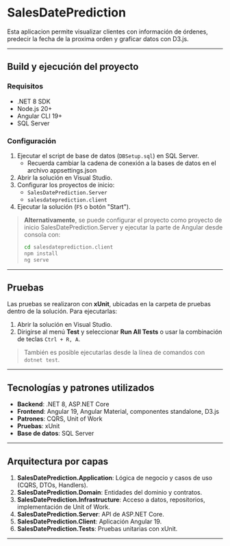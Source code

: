 # SalesDatePrediction


Esta aplicacion permite visualizar clientes con información de órdenes, predecir la fecha de la proxima orden  y graficar datos con D3.js.

---

##  Build y ejecución del proyecto

###  Requisitos

- .NET 8 SDK
- Node.js 20+
- Angular CLI 19+
- SQL Server

###  Configuración

1. Ejecutar el script de base de datos (`DBSetup.sql`) en SQL Server.
   - Recuerda cambiar la cadena de conexión a la bases de datos en el archivo appsettings.json
2. Abrir la solución en Visual Studio.
3. Configurar los proyectos de inicio:
   - `SalesDatePrediction.Server`
   - `salesdateprediction.client`
4. Ejecutar la solución (`F5` o botón "Start").


> **Alternativamente**, se puede configurar el proyecto como proyecto de inicio SalesDatePrediction.Server y ejecutar  la parte de Angular desde consola con:
>
> ```bash
> cd salesdateprediction.client
> npm install
> ng serve
> ```

---

##  Pruebas

Las pruebas se realizaron con **xUnit**, ubicadas en la carpeta de pruebas dentro de la solución. Para ejecutarlas:

1. Abrir la solución en Visual Studio.
2. Dirigirse al menú **Test** y seleccionar **Run All Tests** o usar la combinación de teclas `Ctrl + R, A`.

> También es posible ejecutarlas desde la línea de comandos con `dotnet test`.

---

##  Tecnologías y patrones utilizados

- **Backend**: .NET 8, ASP.NET Core
- **Frontend**: Angular 19, Angular Material, componentes standalone, D3.js
- **Patrones**: CQRS, Unit of Work
- **Pruebas**: xUnit
- **Base de datos**: SQL Server

---

##  Arquitectura por capas

1. **SalesDatePrediction.Application**: Lógica de negocio y casos de uso (CQRS, DTOs, Handlers).
2. **SalesDatePrediction.Domain**: Entidades del dominio y contratos.
3. **SalesDatePrediction.Infrastructure**: Acceso a datos, repositorios, implementación de Unit of Work.
4. **SalesDatePrediction.Server**: API de ASP.NET Core.
5. **SalesDatePrediction.Client**: Aplicación Angular 19.
6. **SalesDatePrediction.Tests**: Pruebas unitarias con xUnit.

---



